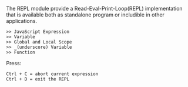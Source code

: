 The REPL module provide a Read-Eval-Print-Loop(REPL) implementation that is available both as standalone program or includible in other applications.


    >> JavaScript Expression
    >> Variable
    >> Global and Local Scope
    >> _(underscore) Variable
    >> Function


Press:
    
    Ctrl + C = abort current expression
    Ctrl + D = exit the REPL
